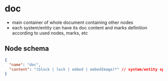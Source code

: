 # doc

- main container of whole document containing other nodes
- each system/entity can have its doc content and marks definition according to used nodes, marks, etc

## Node schema

```json
{
  "name": "doc",
  "content": "(block | lock | embed | embedImage)*" // system/entity specific
}
```
